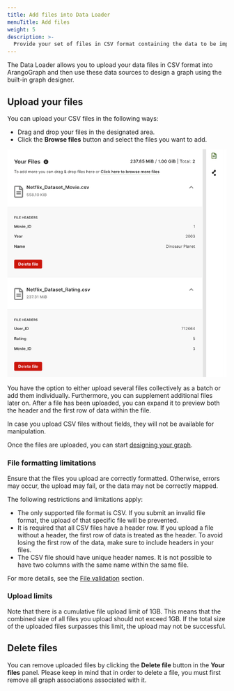 ```yaml
---
title: Add files into Data Loader
menuTitle: Add files
weight: 5
description: >-
  Provide your set of files in CSV format containing the data to be imported
---
```


The Data Loader allows you to upload your data files in CSV format into
ArangoGraph and then use these data sources to design a graph using the
built-in graph designer.

## Upload your files

You can upload your CSV files in the following ways:

- Drag and drop your files in the designated area.
- Click the **Browse files** button and select the files you want to add.

![ArangoGraph Data Loader Upload Files](../../../images/arangograph-data-loader-upload-files.png)

You have the option to either upload several files collectively as a batch or
add them individually. Furthermore, you can supplement additional files later on.
After a file has been uploaded, you can expand it to preview both the header and
the first row of data within the file.

In case you upload CSV files without fields, they will not be available for
manipulation.

Once the files are uploaded, you can start [designing your graph](../data-loader/design-graph.md).

### File formatting limitations

Ensure that the files you upload are correctly formatted. Otherwise, errors may
occur, the upload may fail, or the data may not be correctly mapped.

The following restrictions and limitations apply:

- The only supported file format is CSV. If you submit an invalid file format,
  the upload of that specific file will be prevented.
- It is required that all CSV files have a header row. If you upload a file
  without a header, the first row of data is treated as the header. To avoid
  losing the first row of the data, make sure to include headers in your files.   
- The CSV file should have unique header names. It is not possible to have two
  columns with the same name within the same file.

For more details, see the [File validation](../data-loader/import.md#file-validation) section.

### Upload limits

Note that there is a cumulative file upload limit of 1GB. This means that the
combined size of all files you upload should not exceed 1GB. If the total size
of the uploaded files surpasses this limit, the upload may not be successful.

## Delete files

You can remove uploaded files by clicking the **Delete file** button in the
**Your files** panel. Please keep in mind that in order to delete a file,
you must first remove all graph associations associated with it.
